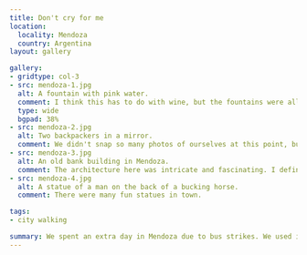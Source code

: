 ```yaml
---
title: Don't cry for me
location:
  locality: Mendoza
  country: Argentina
layout: gallery

gallery:
- gridtype: col-3
- src: mendoza-1.jpg
  alt: A fountain with pink water.
  comment: I think this has to do with wine, but the fountains were all pink when we walked around on this day.
  type: wide
  bgpad: 38%
- src: mendoza-2.jpg
  alt: Two backpackers in a mirror.
  comment: We didn't snap so many photos of ourselves at this point, but this is one of my favorites and I'm glad I convinced Karin to take it.
- src: mendoza-3.jpg
  alt: An old bank building in Mendoza.
  comment: The architecture here was intricate and fascinating. I definitely saw the Spanish influence.
- src: mendoza-4.jpg
  alt: A statue of a man on the back of a bucking horse.
  comment: There were many fun statues in town.

tags:
- city walking

summary: We spent an extra day in Mendoza due to bus strikes. We used it well, finding a beautiful hotel and exploring more of the downtown area.
---
```


